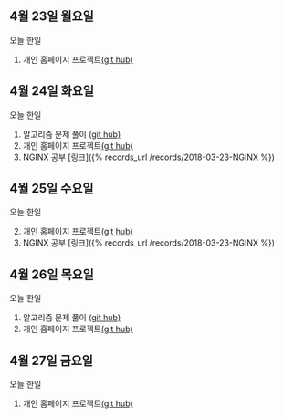 ## 4월 23일 월요일

오늘 한일

1. 개인 홈페이지 프로젝트[(git hub)](https://github.com/zooozoo/homepage-project)


## 4월 24일 화요일

오늘 한일

1. 알고리즘 문제 풀이 [(git hub)](https://github.com/zooozoo/algorithm)
2. 개인 홈페이지 프로젝트[(git hub)](https://github.com/zooozoo/homepage-project)
3. NGINX 공부 [링크]({% records_url /records/2018-03-23-NGINX %})


## 4월 25일 수요일

오늘 한일

2. 개인 홈페이지 프로젝트[(git hub)](https://github.com/zooozoo/homepage-project)
3. NGINX 공부 [링크]({% records_url /records/2018-03-23-NGINX %})


## 4월 26일 목요일

오늘 한일

1. 알고리즘 문제 풀이 [(git hub)](https://github.com/zooozoo/algorithm)
2. 개인 홈페이지 프로젝트[(git hub)](https://github.com/zooozoo/homepage-project)


## 4월 27일 금요일

오늘 한일

1. 개인 홈페이지 프로젝트[(git hub)](https://github.com/zooozoo/homepage-project)

